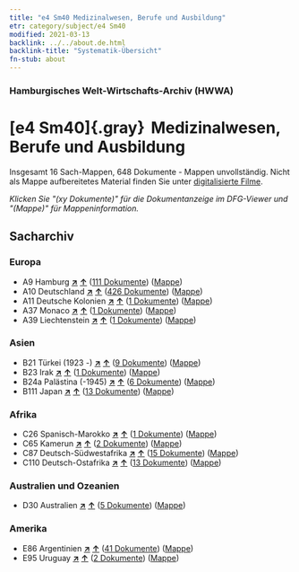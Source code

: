 ```yaml
---
title: "e4 Sm40 Medizinalwesen, Berufe und Ausbildung"
etr: category/subject/e4 Sm40
modified: 2021-03-13
backlink: ../../about.de.html
backlink-title: "Systematik-Übersicht"
fn-stub: about
---
```


### Hamburgisches Welt-Wirtschafts-Archiv (HWWA)
# [e4 Sm40]{.gray}&#8201; Medizinalwesen, Berufe und Ausbildung&#160; 




Insgesamt 16 Sach-Mappen, 648 Dokumente - Mappen unvollständig.
Nicht als Mappe aufbereitetes Material finden Sie unter [digitalisierte Filme](/film/h1_sh).

_Klicken Sie "(xy Dokumente)" für die Dokumentanzeige im DFG-Viewer und "(Mappe)" für Mappeninformation._

## Sacharchiv




### Europa

- A9 Hamburg [**&nearr;**](../../../geo/i/140905/about.de.html "Hamburg (alle Mappen)") [**&uarr;**](../../../geo/about.de.html#A9 "Ländersystematik") (<a href="https://pm20.zbw.eu/dfgview/sh/140905,153591" title="über: Hamburg : Medizinalwesen, Berufe und Ausbildung" target="_blank">111 Dokumente</a>) ([Mappe](../../../../folder/sh/1409xx/140905/1535xx/153591/about.de.html))
- A10 Deutschland [**&nearr;**](../../../geo/i/126128/about.de.html "Deutschland (alle Mappen)") [**&uarr;**](../../../geo/about.de.html#A10 "Ländersystematik") (<a href="https://pm20.zbw.eu/dfgview/sh/126128,153591" title="über: Deutschland : Medizinalwesen, Berufe und Ausbildung" target="_blank">426 Dokumente</a>) ([Mappe](../../../../folder/sh/1261xx/126128/1535xx/153591/about.de.html))
- A11 Deutsche Kolonien [**&nearr;**](../../../geo/i/140960/about.de.html "Deutsche Kolonien (alle Mappen)") [**&uarr;**](../../../geo/about.de.html#A11 "Ländersystematik") (<a href="https://pm20.zbw.eu/dfgview/sh/140960,153591" title="über: Deutsche Kolonien : Medizinalwesen, Berufe und Ausbildung" target="_blank">1 Dokumente</a>) ([Mappe](../../../../folder/sh/1409xx/140960/1535xx/153591/about.de.html))
- A37 Monaco [**&nearr;**](../../../geo/i/141013/about.de.html "Monaco (alle Mappen)") [**&uarr;**](../../../geo/about.de.html#A37 "Ländersystematik") (<a href="https://pm20.zbw.eu/dfgview/sh/141013,153591" title="über: Monaco : Medizinalwesen, Berufe und Ausbildung" target="_blank">1 Dokumente</a>) ([Mappe](../../../../folder/sh/1410xx/141013/1535xx/153591/about.de.html))
- A39 Liechtenstein [**&nearr;**](../../../geo/i/141016/about.de.html "Liechtenstein (alle Mappen)") [**&uarr;**](../../../geo/about.de.html#A39 "Ländersystematik") (<a href="https://pm20.zbw.eu/dfgview/sh/141016,153591" title="über: Liechtenstein : Medizinalwesen, Berufe und Ausbildung" target="_blank">1 Dokumente</a>) ([Mappe](../../../../folder/sh/1410xx/141016/1535xx/153591/about.de.html))

### Asien

- B21 Türkei (1923 -) [**&nearr;**](../../../geo/i/141111/about.de.html "Türkei (1923 -) (alle Mappen)") [**&uarr;**](../../../geo/about.de.html#B21 "Ländersystematik") (<a href="https://pm20.zbw.eu/dfgview/sh/141111,153591" title="über: Türkei (1923 -) : Medizinalwesen, Berufe und Ausbildung" target="_blank">9 Dokumente</a>) ([Mappe](../../../../folder/sh/1411xx/141111/1535xx/153591/about.de.html))
- B23 Irak [**&nearr;**](../../../geo/i/141113/about.de.html "Irak (alle Mappen)") [**&uarr;**](../../../geo/about.de.html#B23 "Ländersystematik") (<a href="https://pm20.zbw.eu/dfgview/sh/141113,153591" title="über: Irak : Medizinalwesen, Berufe und Ausbildung" target="_blank">1 Dokumente</a>) ([Mappe](../../../../folder/sh/1411xx/141113/1535xx/153591/about.de.html))
- B24a Palästina (-1945) [**&nearr;**](../../../geo/i/141115/about.de.html "Palästina (-1945) (alle Mappen)") [**&uarr;**](../../../geo/about.de.html#B24a "Ländersystematik") (<a href="https://pm20.zbw.eu/dfgview/sh/141115,153591" title="über: Palästina (-1945) : Medizinalwesen, Berufe und Ausbildung" target="_blank">6 Dokumente</a>) ([Mappe](../../../../folder/sh/1411xx/141115/1535xx/153591/about.de.html))
- B111 Japan [**&nearr;**](../../../geo/i/141272/about.de.html "Japan (alle Mappen)") [**&uarr;**](../../../geo/about.de.html#B111 "Ländersystematik") (<a href="https://pm20.zbw.eu/dfgview/sh/141272,153591" title="über: Japan : Medizinalwesen, Berufe und Ausbildung" target="_blank">13 Dokumente</a>) ([Mappe](../../../../folder/sh/1412xx/141272/1535xx/153591/about.de.html))

### Afrika

- C26 Spanisch-Marokko [**&nearr;**](../../../geo/i/141359/about.de.html "Spanisch-Marokko (alle Mappen)") [**&uarr;**](../../../geo/about.de.html#C26 "Ländersystematik") (<a href="https://pm20.zbw.eu/dfgview/sh/141359,153591" title="über: Spanisch-Marokko : Medizinalwesen, Berufe und Ausbildung" target="_blank">1 Dokumente</a>) ([Mappe](../../../../folder/sh/1413xx/141359/1535xx/153591/about.de.html))
- C65 Kamerun [**&nearr;**](../../../geo/i/141410/about.de.html "Kamerun (alle Mappen)") [**&uarr;**](../../../geo/about.de.html#C65 "Ländersystematik") (<a href="https://pm20.zbw.eu/dfgview/sh/141410,153591" title="über: Kamerun : Medizinalwesen, Berufe und Ausbildung" target="_blank">2 Dokumente</a>) ([Mappe](../../../../folder/sh/1414xx/141410/1535xx/153591/about.de.html))
- C87 Deutsch-Südwestafrika [**&nearr;**](../../../geo/i/141450/about.de.html "Deutsch-Südwestafrika (alle Mappen)") [**&uarr;**](../../../geo/about.de.html#C87 "Ländersystematik") (<a href="https://pm20.zbw.eu/dfgview/sh/141450,153591" title="über: Deutsch-Südwestafrika : Medizinalwesen, Berufe und Ausbildung" target="_blank">15 Dokumente</a>) ([Mappe](../../../../folder/sh/1414xx/141450/1535xx/153591/about.de.html))
- C110 Deutsch-Ostafrika [**&nearr;**](../../../geo/i/141471/about.de.html "Deutsch-Ostafrika (alle Mappen)") [**&uarr;**](../../../geo/about.de.html#C110 "Ländersystematik") (<a href="https://pm20.zbw.eu/dfgview/sh/141471,153591" title="über: Deutsch-Ostafrika : Medizinalwesen, Berufe und Ausbildung" target="_blank">13 Dokumente</a>) ([Mappe](../../../../folder/sh/1414xx/141471/1535xx/153591/about.de.html))

### Australien und Ozeanien

- D30 Australien [**&nearr;**](../../../geo/i/141621/about.de.html "Australien (alle Mappen)") [**&uarr;**](../../../geo/about.de.html#D30 "Ländersystematik") (<a href="https://pm20.zbw.eu/dfgview/sh/141621,153591" title="über: Australien : Medizinalwesen, Berufe und Ausbildung" target="_blank">5 Dokumente</a>) ([Mappe](../../../../folder/sh/1416xx/141621/1535xx/153591/about.de.html))

### Amerika

- E86 Argentinien [**&nearr;**](../../../geo/i/141692/about.de.html "Argentinien (alle Mappen)") [**&uarr;**](../../../geo/about.de.html#E86 "Ländersystematik") (<a href="https://pm20.zbw.eu/dfgview/sh/141692,153591" title="über: Argentinien : Medizinalwesen, Berufe und Ausbildung" target="_blank">41 Dokumente</a>) ([Mappe](../../../../folder/sh/1416xx/141692/1535xx/153591/about.de.html))
- E95 Uruguay [**&nearr;**](../../../geo/i/141695/about.de.html "Uruguay (alle Mappen)") [**&uarr;**](../../../geo/about.de.html#E95 "Ländersystematik") (<a href="https://pm20.zbw.eu/dfgview/sh/141695,153591" title="über: Uruguay : Medizinalwesen, Berufe und Ausbildung" target="_blank">2 Dokumente</a>) ([Mappe](../../../../folder/sh/1416xx/141695/1535xx/153591/about.de.html))


